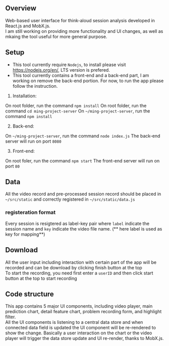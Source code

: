## Overview

Web-based user interface for think-aloud session analysis developed in React.js and MobX.js.  
I am still working on providing more functionality and UI changes, as well as mkaing the tool useful for more general purpose.

## Setup
* This tool currently require ``Nodejs``, to install please visit https://nodejs.org/en/, LTS version is prefered.  
* This tool currently contains a front-end and a back-end part, I am working on remove the back-end portion. For now, to run the app please follow the instruction.

1. Installation:

On root folder, run the command `npm install`
On root folder, run the command `cd ming-project-server`
On `~/ming-project-server`, run the command `npm install`

2. Back-end:

On `~/ming-project-server`, run the command `node index.js`
The back-end server will run on port `8080`

3. Front-end:

On root foler, run the command `npm start`
The front-end server will run on port `80`

## Data
All the video record and pre-processed session record should be placed in `~/src/static` and correctly registered in `~/src/static/data.js`

### registeration format
Every session is resigtered as label-key pair where `label` indicate the session name and `key` indicate the video file name. (** here label is used as key for mapping**)

## Download

All the user input including interaction with certain part of the app will be recorded and can be download by clicking finish button at the top  
To start the recording, you need first enter a `userID` and then click start button at the top to start recording

## Code structure
This app contains 5 major UI components, including video player, main prediction chart, detail feature chart, problem recording form, and highlight filter.  
All the UI components is listening to a central data store and when connected data field is updated the UI component will be re-rendered to show the change. Basically a user interaction on the chart or the video player will trigger the data store update and UI re-render, thanks to MobX.js.



